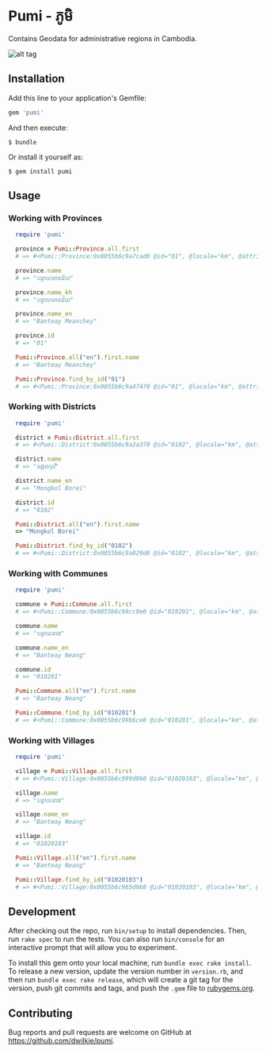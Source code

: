 # Pumi - ភូមិ
Contains Geodata for administrative regions in Cambodia.

![alt tag](https://raw.githubusercontent.com/dwilkie/pumi/master/pumi.jpg)

## Installation

Add this line to your application's Gemfile:

```ruby
gem 'pumi'
```

And then execute:

    $ bundle

Or install it yourself as:

    $ gem install pumi

## Usage

### Working with Provinces

```ruby
  require 'pumi'

  province = Pumi::Province.all.first
  # => #<Pumi::Province:0x0055b6c9a7cad0 @id="01", @locale="km", @attributes={"name_en"=>"Banteay Meanchey", "name_km"=>"បន្ទាយមានជ័យ"}>

  province.name
  # => "បន្ទាយមានជ័យ"

  province.name_kh
  # => "បន្ទាយមានជ័យ"

  province.name_en
  # => "Banteay Meanchey"

  province.id
  # => "01"

  Pumi::Province.all("en").first.name
  # => "Banteay Meanchey"

  Pumi::Province.find_by_id("01")
  # => #<Pumi::Province:0x0055b6c9a47470 @id="01", @locale="km", @attributes={"name_en"=>"Banteay Meanchey", "name_km"=>"បន្ទាយមានជ័យ"}>
```

### Working with Districts

```ruby
  require 'pumi'

  district = Pumi::District.all.first
  # => #<Pumi::District:0x0055b6c9a2a370 @id="0102", @locale="km", @attributes={"name_en"=>"Mongkol Borei", "name_km"=>"មង្គលបុរី"}>

  district.name
  # => "មង្គលបុរី"

  district.name_en
  # => "Mongkol Borei"

  district.id
  # => "0102"

  Pumi::District.all("en").first.name
  => "Mongkol Borei"

  Pumi::District.find_by_id("0102")
  # => #<Pumi::District:0x0055b6c9a029d8 @id="0102", @locale="km", @attributes={"name_en"=>"Mongkol Borei", "name_km"=>"មង្គលបុរី"}>
```

### Working with Communes

```ruby
  require 'pumi'

  commune = Pumi::Commune.all.first
  # => #<Pumi::Commune:0x0055b6c99cc0e0 @id="010201", @locale="km", @attributes={"name_en"=>"Banteay Neang", "name_km"=>"បន្ទាយនាង"}>

  commune.name
  # => "បន្ទាយនាង"

  commune.name_en
  # => "Banteay Neang"

  commune.id
  # => "010201"

  Pumi::Commune.all("en").first.name
  # => "Banteay Neang"

  Pumi::Commune.find_by_id("010201")
  # => #<Pumi::Commune:0x0055b6c99b6ce0 @id="010201", @locale="km", @attributes={"name_en"=>"Banteay Neang", "name_km"=>"បន្ទាយនាង"}>
```

### Working with Villages

```ruby
  require 'pumi'

  village = Pumi::Village.all.first
  # => #<Pumi::Village:0x0055b6c999d060 @id="01020103", @locale="km", @attributes={"name_en"=>"Banteay Neang", "name_km"=>"បន្ទាយនាង", "latitude"=>"13.509101", "longitude"=>"103.021903"}>

  village.name
  # => "បន្ទាយនាង"

  village.name_en
  # => "Banteay Neang"

  village.id
  # => "01020103"

  Pumi::Village.all("en").first.name
  # => "Banteay Neang"

  Pumi::Village.find_by_id("01020103")
  # => #<Pumi::Village:0x0055b6c965d9b8 @id="01020103", @locale="km", @attributes={"name_en"=>"Banteay Neang", "name_km"=>"បន្ទាយនាង", "latitude"=>"13.509101", "longitude"=>"103.021903"}>
```

## Development

After checking out the repo, run `bin/setup` to install dependencies. Then, run `rake spec` to run the tests. You can also run `bin/console` for an interactive prompt that will allow you to experiment.

To install this gem onto your local machine, run `bundle exec rake install`. To release a new version, update the version number in `version.rb`, and then run `bundle exec rake release`, which will create a git tag for the version, push git commits and tags, and push the `.gem` file to [rubygems.org](https://rubygems.org).

## Contributing

Bug reports and pull requests are welcome on GitHub at https://github.com/dwilkie/pumi.

